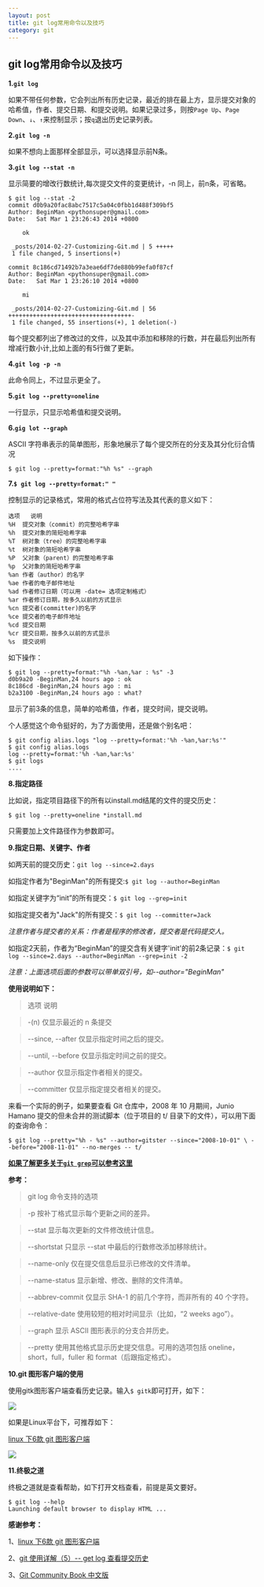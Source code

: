 ```yaml
---
layout: post
title: git log常用命令以及技巧
category: git
---
```

## git log常用命令以及技巧

**1.`git log`**

如果不带任何参数，它会列出所有历史记录，最近的排在最上方，显示提交对象的哈希值，作者、提交日期、和提交说明。如果记录过多，则按`Page Up`、`Page Down`、`↓`、`↑`来控制显示；按`q`退出历史记录列表。

**2.`git log -n`**

如果不想向上面那样全部显示，可以选择显示前N条。

**3.`git log --stat -n`**

显示简要的增改行数统计,每次提交文件的变更统计，-n 同上，前n条，可省略。

	$ git log --stat -2
	commit d0b9a20fac8abc7517c5a04c0fbb1d488f309bf5
	Author: BeginMan <pythonsuper@gmail.com>
	Date:   Sat Mar 1 23:26:43 2014 +0800
	
	    ok
	
	 _posts/2014-02-27-Customizing-Git.md | 5 +++++
	 1 file changed, 5 insertions(+)
	
	commit 8c186cd71492b7a3eae6df7de880b99efa0f87cf
	Author: BeginMan <pythonsuper@gmail.com>
	Date:   Sat Mar 1 23:26:10 2014 +0800
	
	    mi
	
	 _posts/2014-02-27-Customizing-Git.md | 56 +++++++++++++++++++++++++++++++++++-
	 1 file changed, 55 insertions(+), 1 deletion(-)


每个提交都列出了修改过的文件，以及其中添加和移除的行数，并在最后列出所有增减行数小计,比如上面的有5行做了更新。


**4.`git log -p -n`**

此命令同上，不过显示更全了。

**5.`git log --pretty=oneline`**

一行显示，只显示哈希值和提交说明。

**6.`gig lot --graph`**

ASCII 字符串表示的简单图形，形象地展示了每个提交所在的分支及其分化衍合情况

	$ git log --pretty=format:"%h %s" --graph


**7.`$ git log --pretty=format:" "`**

控制显示的记录格式，常用的格式占位符写法及其代表的意义如下：

	选项	 说明
	%H	提交对象（commit）的完整哈希字串
	%h	提交对象的简短哈希字串
	%T	树对象（tree）的完整哈希字串
	%t	树对象的简短哈希字串
	%P	父对象（parent）的完整哈希字串
	%p	父对象的简短哈希字串
	%an	作者（author）的名字
	%ae	作者的电子邮件地址
	%ad	作者修订日期（可以用 -date= 选项定制格式）
	%ar	作者修订日期，按多久以前的方式显示
	%cn	提交者(committer)的名字
	%ce	提交者的电子邮件地址
	%cd	提交日期
	%cr	提交日期，按多久以前的方式显示
	%s	提交说明

如下操作：

	$ git log --pretty=format:"%h -%an,%ar : %s" -3
	d0b9a20 -BeginMan,24 hours ago : ok
	8c186cd -BeginMan,24 hours ago : mi
	b2a3100 -BeginMan,24 hours ago : what?

显示了前3条的信息，简单的哈希值，作者，提交时间，提交说明。

个人感觉这个命令挺好的，为了方面使用，还是做个别名吧：

	$ git config alias.logs "log --pretty=format:'%h -%an,%ar:%s'"
	$ git config alias.logs
	log --pretty=format:'%h -%an,%ar:%s'
	$ git logs
	....


**8.指定路径**

比如说，指定项目路径下的所有以install.md结尾的文件的提交历史：

	$ git log --pretty=oneline *install.md

只需要加上文件路径作为参数即可。
 
**9.指定日期、关键字、作者**

如两天前的提交历史：`git log --since=2.days`

如指定作者为"BeginMan"的所有提交:`$ git log --author=BeginMan`

如指定关键字为“init”的所有提交：`$ git log --grep=init`

如指定提交者为"Jack"的所有提交：`$ git log --committer=Jack`

*注意作者与提交者的关系：作者是程序的修改者，提交者是代码提交人。*

如指定2天前，作者为“BeginMan”的提交含有关键字'init'的前2条记录：`$ git log --since=2.days --author=BeginMan --grep=init -2`

*注意：上面选项后面的参数可以带单双引号，如--author="BeginMan"*

**使用说明如下：**

>选项 说明

>-(n)	仅显示最近的 n 条提交

>--since, --after 仅显示指定时间之后的提交。

>--until, --before 仅显示指定时间之前的提交。

>--author 仅显示指定作者相关的提交。

>--committer 仅显示指定提交者相关的提交。

来看一个实际的例子，如果要查看 Git 仓库中，2008 年 10 月期间，Junio Hamano 提交的但未合并的测试脚本（位于项目的 t/ 目录下的文件），可以用下面的查询命令：

`$ git log --pretty="%h - %s" --author=gitster --since="2008-10-01" \
   --before="2008-11-01" --no-merges -- t/`


[**如果了解更多关于`git grep`可以参考这里**](http://gitbook.liuhui998.com/4_8.html) 


**参考：**

>git log 命令支持的选项

>-p 按补丁格式显示每个更新之间的差异。

>--stat 显示每次更新的文件修改统计信息。

>--shortstat 只显示 --stat 中最后的行数修改添加移除统计。

>--name-only 仅在提交信息后显示已修改的文件清单。

>--name-status 显示新增、修改、删除的文件清单。

>--abbrev-commit 仅显示 SHA-1 的前几个字符，而非所有的 40 个字符。

>--relative-date 使用较短的相对时间显示（比如，“2 weeks ago”）。

>--graph 显示 ASCII 图形表示的分支合并历史。

>--pretty 使用其他格式显示历史提交信息。可用的选项包括 oneline，short，full，fuller 和 format（后跟指定格式）。

**10.git 图形客户端的使用**

使用gitk图形客户端查看历史记录。输入`$ gitk`即可打开，如下：

![](http://images.cnblogs.com/cnblogs_com/BeginMan/486940/o_gitk.jpg)

如果是Linux平台下，可推荐如下：

[linux 下6款 git 图形客户端](http://www.lupaworld.com/article-215534-1.html)

![](http://www.lupaworld.com/data/attachment/portal/201202/01/112629e0zu2902i2566u6f.png)

**11.终极之道**

终极之道就是查看帮助，如下打开文档查看，前提是英文要好。
	
	$ git log --help
	Launching default browser to display HTML ...


**感谢参考：**

1、[linux 下6款 git 图形客户端](http://www.lupaworld.com/article-215534-1.html)

2、[git 使用详解（5）-- get log 查看提交历史](http://blog.csdn.net/wh_19910525/article/details/7468549)

3、[Git Community Book 中文版](http://gitbook.liuhui998.com/index.html)

